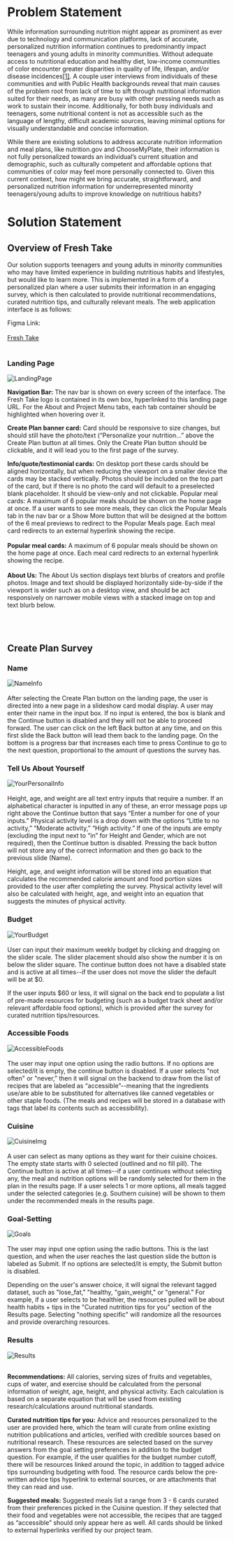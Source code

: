 # Problem Statement

While information surrounding nutrition might appear as prominent as ever due to technology and communication platforms, lack of accurate, personalized nutrition information continues to predominantly impact teenagers and young adults in minority communities. Without adequate access to nutritional education and healthy diet, low-income communities of color encounter greater disparities in quality of life, lifespan, and/or disease incidences[[1]](https://www.ncbi.nlm.nih.gov/pmc/articles/PMC2729116/). A couple user interviews from individuals of these communities and with Public Health backgrounds reveal that main causes of the problem root from lack of time to sift through nutritional information suited for their needs, as many are busy with other pressing needs such as work to sustain their income. Additionally, for both busy individuals and teenagers, some nutritional content is not as accessible such as the language of lengthy, difficult academic sources, leaving minimal options for visually understandable and concise information.

While there are existing solutions to address accurate nutrition information and meal plans, like nutrition.gov and ChooseMyPlate, their information is not fully personalized towards an individual’s current situation and demographic, such as culturally competent and affordable options that communities of color may feel more personally connected to. Given this current context, how might we bring accurate, straightforward, and personalized nutrition information for underrepresented minority teenagers/young adults to improve knowledge on nutritious habits?

# Solution Statement


## Overview of Fresh Take ##
Our solution supports teenagers and young adults in minority communities who may have limited experience in building nutritious habits and lifestyles, but would like to learn more. This is implemented in a form of a personalized plan where a user submits their information in an engaging survey, which is then calculated to provide nutritional recommendations, curated nutrition tips, and culturally relevant meals. The web application interface is as follows:

Figma Link: <br></br> [Fresh Take](https://www.figma.com/file/0rxNfC7CmNp9xTu8dCy3Q0/INFO-442-Design?node-id=12380%3A0)
<br></br>

### Landing Page ###
![LandingPage](img/1_home.png)

 __Navigation Bar:__
The nav bar is shown on every screen of the interface. The Fresh Take logo is contained in its own box, hyperlinked to this landing page URL. For the About and Project Menu tabs, each tab container should be highlighted when hovering over it.

__Create Plan banner card:__ Card should be responsive to size changes, but should still have the photo/text (“Personalize your nutrition…” above the Create Plan button at all times. Only the Create Plan button should be clickable, and it will lead you to the first page of the survey.

__Info/quote/testimonial cards:__ On desktop port these cards should be aligned horizontally, but when reducing the viewport on a smaller device the cards may be stacked vertically. Photos should be included on the top part of the card, but if there is no photo the card will default to a preselected blank placeholder. It should be view-only and not clickable.
Popular meal cards: A maximum of 6 popular meals should be shown on the home page at once. If a user wants to see more meals, they can click the Popular Meals tab in the nav bar or a Show More button that will be designed at the bottom of the 6 meal previews to redirect to the Popular Meals page. Each meal card redirects to an external hyperlink showing the recipe.
<br></br>
__Popular meal cards:__ A maximum of 6 popular meals should be shown on the home page at once. Each meal card redirects to an external hyperlink showing the recipe.
<br></br>
__About Us:__ The About Us section displays text blurbs of creators and profile photos. Image and text should be displayed horizontally side-by-side if the viewport is wider such as on a desktop view, and should be act responsively on narrower mobile views with a stacked image on top and text blurb below.

<br></br>
## Create Plan Survey ##
### Name ###
![NameInfo](img/2_name.png)<br></br>
After selecting the Create Plan button on the landing page, the user is directed into a new page in a slideshow card modal display. A user may enter their name in the input box. If no input is entered, the box is blank and the Continue button is disabled and they will not be able to proceed forward. The user can click on the left Back button at any time, and on this first slide the Back button will lead them back to the landing page. On the bottom is a progress bar that increases each time to press Continue to go to the next question, proportional to the amount of questions the survey has.
### Tell Us About Yourself ###
![YourPersonalInfo](img/3_personal_info.png)<br></br>
Height, age, and weight are all text entry inputs that require a number. If an alphabetical character is inputted in any of these, an error message pops up right above the Continue button that says “Enter a number for one of your inputs.” Physical activity level is a drop down with the options “Little to no activity,” “Moderate activity,” “High activity.” If one of the inputs are empty (excluding the input next to “in” for Height and Gender, which are not required), then the Continue button is disabled. Pressing the back button will not store any of the correct information and then go back to the previous slide (Name).

Height, age, and weight information will be stored into an equation that calculates the recommended calorie amount and food portion sizes provided to the user after completing the survey. Physical activity level will also be calculated with height, age, and weight into an equation that suggests the minutes of physical activity.
### Budget ###
![YourBudget](img/4_budget.png)<br></br>
User can input their maximum weekly budget by clicking and dragging on the slider scale. The slider placement should also show the number it is on below the slider square. The continue button does not have a disabled state and is active at all times--if the user does not move the slider the default will be at $0.

If the user inputs $60 or less, it will signal on the back end to populate a list of pre-made resources for budgeting (such as a budget track sheet and/or relevant affordable food options), which is provided after the survey for curated nutrition tips/resources.
### Accessible Foods ###
![AccessibleFoods](img/5_fresh_food.png)<br></br>
The user may input one option using the radio buttons. If no options are selected/it is empty, the continue button is disabled. If a user selects "not often" or "never,” then it will signal on the backend to draw from the list of recipes that are labeled as “accessible”--meaning that the ingredients use/are able to be substituted for alternatives like canned vegetables or other staple foods. (The meals and recipes will be stored in a database with tags that label its contents such as accessibility).
### Cuisine ###
![CuisineImg](img/6_cuisine.png)<br></br>
A user can select as many options as they want for their cuisine choices. The empty state starts with 0 selected (outlined and no fill pill). The Continue button is active at all times--if a user continues without selecting any, the meal and nutrition options will be randomly selected for them in the plan in the results page. If a user selects 1 or more options, all meals tagged under the selected categories (e.g. Southern cuisine) will be shown to them under the recommended meals in the results page.
### Goal-Setting ###
![Goals](img/7_nutrition.png)<br></br>
The user may input one option using the radio buttons. This is the last question, and when the user reaches the last question slide the button is labeled as Submit. If no options are selected/it is empty, the Submit button is disabled.

Depending on the user's answer choice, it will signal the relevant tagged dataset, such as "lose_fat," "healthy, "gain_weight," or "general." For example, if a user selects to be healthier, the resources pulled will be about health habits + tips in the "Curated nutrition tips for you" section of the Results page. Selecting "nothing specific" will randomize all the resources and provide overarching resources.

### Results ###
![Results](img/8_results.png)<br></br>

__Recommendations:__ All calories, serving sizes of fruits and vegetables, cups of water, and exercise should be calculated from the personal information of weight, age, height, and physical activity. Each calculation is based on a separate equation that will be used from existing research/calculations around nutritional standards.

__Curated nutrition tips for you:__ Advice and resources personalized to the user are provided here, which the team will curate from online existing nutrition publications and articles, verified with credible sources based on nutritional research. These resources are selected based on the survey answers from the goal setting preferences in addition to the budget question. For example, if the user qualifies for the budget number cutoff, there will be resources linked around the topic, in addition to tagged advice tips surrounding budgeting with food. The resource cards below the pre-written advice tips hyperlink to external sources, or are attachments that they can read and use.

__Suggested meals:__ Suggested meals list a range from 3 - 6 cards curated from their preferences picked in the Cuisine question. If they selected that their food and vegetables were not accessible, the recipes that are tagged as “accessible” should only appear here as well. All cards should be linked to external hyperlinks verified by our project team.